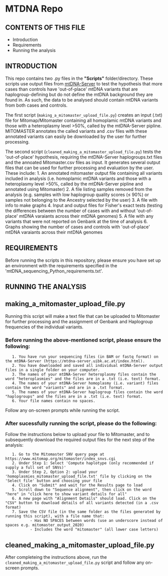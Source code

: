 # MTDNA Repo

CONTENTS OF THIS FILE
---------------------

 * Introduction
 * Requirements
 * Running the analysis

INTRODUCTION
------------
This repo contains two .py files in the **"Scripts"** folder/directory.
These scripts use output files from [mtDNA-Server](https://mtdna-server.uibk.ac.at/index.html) to test the hypothesis that more cases than controls have 'out-of-place' mtDNA variants that are haplogroup-defining but do not define the mtDNA background they are found in. As such, the data to be analysed should contain mtDNA variants from both cases and controls. 

The first script (```making_a_mitomaster_upload_file.py```) creates an input (.txt) file for Mitomap/Mitomaster containing all homoplamic mtDNA variants and those with a heteroplasmy level >50%, called by the mtDNA-Server pipline. MITOMASTER annotates the called variants and .csv files with these annotated variants can easily be downloaded by the user for further processing.

The second script (```cleaned_making_a_mitomaster_upload_file.py```) tests the 'out-of-place' hypothesis, requiring the mtDNA-Server haplogroups.txt files and the annoated Mitomaster.csv files as input. It generates several output files that can be used for further processing and evaluation by the user. These include:
       1. An annotated mitomaster output file containing all variants included in analysis (i.e. homoplamic mtDNA variants and those with a heteroplasmy level >50%, called by the mtDNA-Server pipline and annotated using Mitomaster) 
       2. A file listing samples removed from the analysis (e.g. samples with low haplogroup quality scores (≤ 90%) or samples not belonging to the Ancestry selected by the user)
       3. A file with info to make graphs
       4. Input and output files for Fisher's exact tests (testing the differences between the number of cases with and without 'out-of-place' mtDNA varaiants across their mtDNA genomes)
       5. A file with any variants that were not reported on Genbank at the time of analysis
       6. Graphs showing the number of cases and controls with 'out-of-place' mtDNA varaiants across their mtDNA genomes
       

REQUIREMENTS
------------
Before running the scripts in this repository, please ensure you have set up an environment with the requirements specified in the 'mtDNA_sequencing_Python_requirements.txt'.

RUNNING THE ANALYSIS
--------------------

## making_a_mitomaster_upload_file.py
Running this script will make a text file that can be uploaded to Mitomaster for further processing and the assignment of Genbank and Haplogroup frequencies of the individual variants.
### Before running the above-mentioned script, please ensure the following:
       1. You have run your sequencing files (in BAM or fastq format) on the mtDNA-Server (https://mtdna-server.uibk.ac.at/index.html).
       2. You have downloaded and saved all individual mtDNA-Server output files in a single folder on your computer.
       3. The names of your mtDNA-Server heteroplasmy files contain the word "heteroplasmies" and the files are in a .txt (i.e. text) format.
       4. The names of your mtDNA-Server homoplasmy (i.e. variant) files contain the word "variants" and are in a .txt format.
       5. The names of your mtDNA-Server haplogroup files contain the word "haplogroups" and the files are in a .txt (i.e. text) format.
       6. Your file names contain no spaces.
       
Follow any on-screen prompts while running the script.

### After sucessfully running the script, please do the following:

 Follow the instructions below to upload your file to Mitomaster, and to subsequently download the required output files for the next step of the analysis:
 
       1. Go to the Mitomaster SNV query page at https://www.mitomap.org/mitomaster/index_snvs.cgi 
       2. Under Step 1: Select 'Compute haplotype (only recommended if supply a full set of SNVs)'
       3. Under Step 2, Option 2: upload your 'homoplasmies_mitomaster_upload_file.txt' file by clicking on the 'Select file' button and choosing your file
       4. Click on "Submit" and wait for the Results page to load 
       5. Scroll down to "Sequence alignment", then click on the word "here" in "click here to show variant details for all"
       6. A new page with "Alignment Details" should load. Click on the "CSV" button to download details of all variants detected (in a .csv format)
       7. Save the CSV file (in the same folder as the files generated by running this script), with a file name that:
               - Has NO SPACES between words (use an underscore instead of spaces e.g. mitomaster_output_2020)
               - Includes the word "mitomaster" (all lower case letters) 
       
       
## cleaned_making_a_mitomaster_upload_file.py

After completeing the instructions above, run the ```cleaned_making_a_mitomaster_upload_file.py``` script and follow any on-screen prompts.


